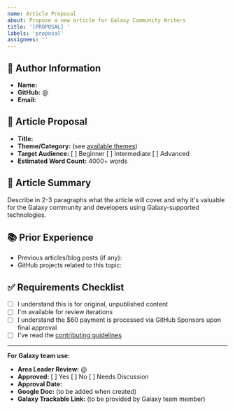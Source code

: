 ```yaml
---
name: Article Proposal
about: Propose a new article for Galaxy Community Writers
title: '[PROPOSAL] '
labels: 'proposal'
assignees: ''
---
```


## 👤 Author Information
- **Name:** 
- **GitHub:** @
- **Email:** 

## 📝 Article Proposal
- **Title:** 
- **Theme/Category:** (see [available themes](../../../themes/))
- **Target Audience:** [ ] Beginner [ ] Intermediate [ ] Advanced
- **Estimated Word Count:** 4000+ words

## 🎯 Article Summary
Describe in 2-3 paragraphs what the article will cover and why it's valuable for the Galaxy community and developers using Galaxy-supported technologies.

## 📚 Prior Experience
- Previous articles/blog posts (if any):
- GitHub projects related to this topic:

## ✅ Requirements Checklist
- [ ] I understand this is for original, unpublished content
- [ ] I'm available for review iterations
- [ ] I understand the $60 payment is processed via GitHub Sponsors upon final approval
- [ ] I've read the [contributing guidelines](../../../CONTRIBUTING.md)

---
**For Galaxy team use:**
- **Area Leader Review:** @
- **Approved:** [ ] Yes [ ] No [ ] Needs Discussion
- **Approval Date:** 
- **Google Doc:** (to be added when created)
- **Galaxy Trackable Link:** (to be provided by Galaxy team member)

